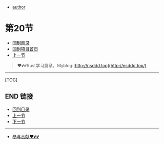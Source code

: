 + [author](https://github.com/3293172751)
# 第20节
+ [回到目录](../README.md)
+ [回到项目首页](../../README.md)
+ [上一节](19.md)
> ❤️💕💕Rust学习篇章。Myblog:[http://nsddd.top](http://nsddd.top/)
---
[TOC]





## END 链接
+ [回到目录](../README.md)
+ [上一节](19.md)
+ [下一节](21.md)
---
+ [参与贡献❤️💕💕](https://github.com/3293172751/Block_Chain/blob/master/Git/git-contributor.md)
